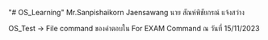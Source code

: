 "# OS_Learning" 
Mr.Sanpishaikorn Jaensawang
นาย สัณห์พิชัยกรณ์ แจ้งสว่าง


OS_Test -> File command ของคำตอบใน For EXAM Command ณ วันที่ 15/11/2023
